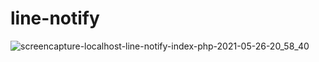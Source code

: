 # line-notify
![screencapture-localhost-line-notify-index-php-2021-05-26-20_58_40](https://user-images.githubusercontent.com/70580937/119673095-4dbae380-be65-11eb-970b-05a4162c323a.png)


